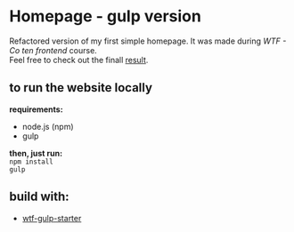 
# Homepage - gulp version
Refactored version of my first simple homepage. It was made during *WTF - Co ten frontend* course. <br>
Feel free to check out the finall [result](https://mateuszkornecki.github.io/homepage-gulp/).

## to run the website locally

 **requirements:**
 - node.js (npm)
 - gulp <br>
 
 **then, just run:** <br>
`npm install`<br>
`gulp`
## build with: 
- [wtf-gulp-starter](https://github.com/maciejkorsan/wtf-gulp-starter)

